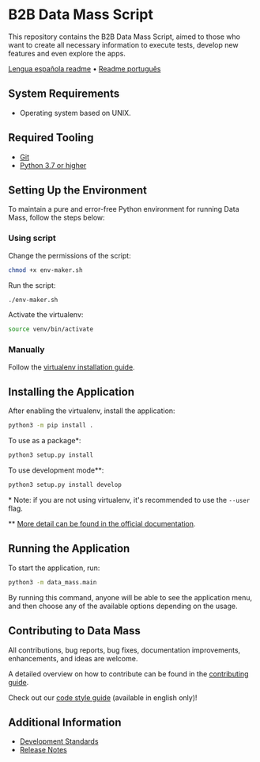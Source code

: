 # B2B Data Mass Script
This repository contains the B2B Data Mass Script, aimed to those who want to create all necessary information to execute tests, develop new features and even explore the apps.

[Lengua española readme](doc/README.es.md) • [Readme português](doc/README.p.md)

## System Requirements
* Operating system based on UNIX.

## Required Tooling
*  [Git][GitDoc]
*  [Python 3.7 or higher][Python]

## Setting Up the Environment
To maintain a pure and error-free Python environment for running Data Mass, follow the steps below:

### Using script
Change the permissions of the script:
```bash
chmod +x env-maker.sh
```

Run the script:
```bash
./env-maker.sh
```

Activate the virtualenv:
```bash
source venv/bin/activate
```

### Manually
Follow the [virtualenv installation guide](doc/USER_GUIDE.md#using-virtualenv).

## Installing the Application
After enabling the virtualenv, install the application:
```sh
python3 -m pip install .
```

To use as a package*:
```sh
python3 setup.py install
```

To use development mode**:
```sh
python3 setup.py install develop
```

\* Note: if you are not using virtualenv, it's recommended to use the `--user` flag.

\** [More detail can be found in the official documentation](https://setuptools.readthedocs.io/en/latest/userguide/development_mode.html).

## Running the Application
To start the application, run:
```sh
python3 -m data_mass.main
```

By running this command, anyone will be able to see the application menu, and then choose any of the available options depending on the usage.

## Contributing to Data Mass
All contributions, bug reports, bug fixes, documentation improvements, enhancements, and ideas are welcome.

A detailed overview on how to contribute can be found in the [contributing guide](doc/USER_GUIDE.md#contributing-to-data-mass).

Check out our [code style guide](doc/C_STYLE_GUIDE.md) (available in english only)!

## Additional Information
*  [Development Standards][Standards]
*  [Release Notes][Release Notes]

[//]: #  (These are reference links used in the body of this note and get stripped out when the markdown processor does its job. There is no need to format nicely because it shouldn't be seen. Thanks SO - http://stackoverflow.com/questions/4823468/store-comments-in-markdown-syntax)

[GitDoc]: https://git-scm.com/doc
[Python]: https://www.python.org/downloads/
[Standards]: https://anheuserbuschinbev.sharepoint.com/sites/b2bengineering/architecture/SitePages/Data-Mass-Application.aspx
[Release Notes]: https://anheuserbuschinbev.sharepoint.com/:b:/s/b2bengineering/EaTlUWEzsp1EqdmKaqBclL4ByT6uvxDV1nF1erEOsD-stQ?e=QQyxU8
